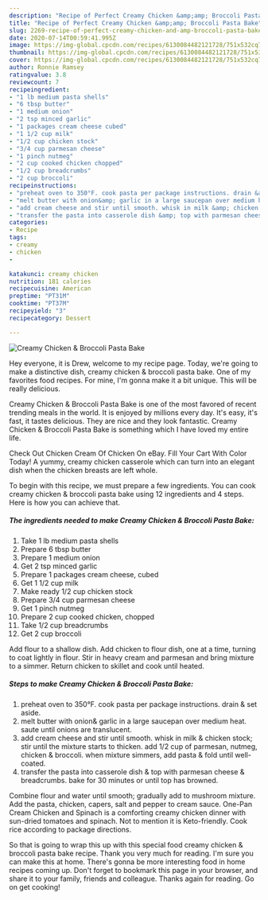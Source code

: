 ```yaml
---
description: "Recipe of Perfect Creamy Chicken &amp;amp; Broccoli Pasta Bake"
title: "Recipe of Perfect Creamy Chicken &amp;amp; Broccoli Pasta Bake"
slug: 2269-recipe-of-perfect-creamy-chicken-and-amp-broccoli-pasta-bake
date: 2020-07-14T00:59:41.995Z
image: https://img-global.cpcdn.com/recipes/6130084482121728/751x532cq70/creamy-chicken-broccoli-pasta-bake-recipe-main-photo.jpg
thumbnail: https://img-global.cpcdn.com/recipes/6130084482121728/751x532cq70/creamy-chicken-broccoli-pasta-bake-recipe-main-photo.jpg
cover: https://img-global.cpcdn.com/recipes/6130084482121728/751x532cq70/creamy-chicken-broccoli-pasta-bake-recipe-main-photo.jpg
author: Ronnie Ramsey
ratingvalue: 3.8
reviewcount: 7
recipeingredient:
- "1 lb medium pasta shells"
- "6 tbsp butter"
- "1 medium onion"
- "2 tsp minced garlic"
- "1 packages cream cheese cubed"
- "1 1/2 cup milk"
- "1/2 cup chicken stock"
- "3/4 cup parmesan cheese"
- "1 pinch nutmeg"
- "2 cup cooked chicken chopped"
- "1/2 cup breadcrumbs"
- "2 cup broccoli"
recipeinstructions:
- "preheat oven to 350°F. cook pasta per package instructions. drain &amp; set aside."
- "melt butter with onion&amp; garlic in a large saucepan over medium heat. saute until onions are translucent."
- "add cream cheese and stir until smooth. whisk in milk &amp; chicken stock; stir until the mixture starts to thicken. add 1/2 cup of parmesan, nutmeg, chicken &amp; broccoli. when mixture simmers, add pasta &amp; fold until well-coated."
- "transfer the pasta into casserole dish &amp; top with parmesan cheese &amp; breadcrumbs. bake for 30 minutes or until top has browned."
categories:
- Recipe
tags:
- creamy
- chicken
- 

katakunci: creamy chicken  
nutrition: 181 calories
recipecuisine: American
preptime: "PT31M"
cooktime: "PT37M"
recipeyield: "3"
recipecategory: Dessert

---
```



![Creamy Chicken &amp; Broccoli Pasta Bake](https://img-global.cpcdn.com/recipes/6130084482121728/751x532cq70/creamy-chicken-broccoli-pasta-bake-recipe-main-photo.jpg)

Hey everyone, it is Drew, welcome to my recipe page. Today, we're going to make a distinctive dish, creamy chicken &amp; broccoli pasta bake. One of my favorites food recipes. For mine, I'm gonna make it a bit unique. This will be really delicious.

Creamy Chicken &amp; Broccoli Pasta Bake is one of the most favored of recent trending meals in the world. It is enjoyed by millions every day. It's easy, it's fast, it tastes delicious. They are nice and they look fantastic. Creamy Chicken &amp; Broccoli Pasta Bake is something which I have loved my entire life.

Check Out Chicken Cream Of Chicken On eBay. Fill Your Cart With Color Today! A yummy, creamy chicken casserole which can turn into an elegant dish when the chicken breasts are left whole.


To begin with this recipe, we must prepare a few ingredients. You can cook creamy chicken &amp; broccoli pasta bake using 12 ingredients and 4 steps. Here is how you can achieve that.

<!--inarticleads1-->

##### The ingredients needed to make Creamy Chicken &amp; Broccoli Pasta Bake:

1. Take 1 lb medium pasta shells
1. Prepare 6 tbsp butter
1. Prepare 1 medium onion
1. Get 2 tsp minced garlic
1. Prepare 1 packages cream cheese, cubed
1. Get 1 1/2 cup milk
1. Make ready 1/2 cup chicken stock
1. Prepare 3/4 cup parmesan cheese
1. Get 1 pinch nutmeg
1. Prepare 2 cup cooked chicken, chopped
1. Take 1/2 cup breadcrumbs
1. Get 2 cup broccoli


Add flour to a shallow dish. Add chicken to flour dish, one at a time, turning to coat lightly in flour. Stir in heavy cream and parmesan and bring mixture to a simmer. Return chicken to skillet and cook until heated. 

<!--inarticleads2-->

##### Steps to make Creamy Chicken &amp; Broccoli Pasta Bake:

1. preheat oven to 350°F. cook pasta per package instructions. drain &amp; set aside.
1. melt butter with onion&amp; garlic in a large saucepan over medium heat. saute until onions are translucent.
1. add cream cheese and stir until smooth. whisk in milk &amp; chicken stock; stir until the mixture starts to thicken. add 1/2 cup of parmesan, nutmeg, chicken &amp; broccoli. when mixture simmers, add pasta &amp; fold until well-coated.
1. transfer the pasta into casserole dish &amp; top with parmesan cheese &amp; breadcrumbs. bake for 30 minutes or until top has browned.


Combine flour and water until smooth; gradually add to mushroom mixture. Add the pasta, chicken, capers, salt and pepper to cream sauce. One-Pan Cream Chicken and Spinach is a comforting creamy chicken dinner with sun-dried tomatoes and spinach. Not to mention it is Keto-friendly. Cook rice according to package directions. 

So that is going to wrap this up with this special food creamy chicken &amp; broccoli pasta bake recipe. Thank you very much for reading. I'm sure you can make this at home. There's gonna be more interesting food in home recipes coming up. Don't forget to bookmark this page in your browser, and share it to your family, friends and colleague. Thanks again for reading. Go on get cooking!
